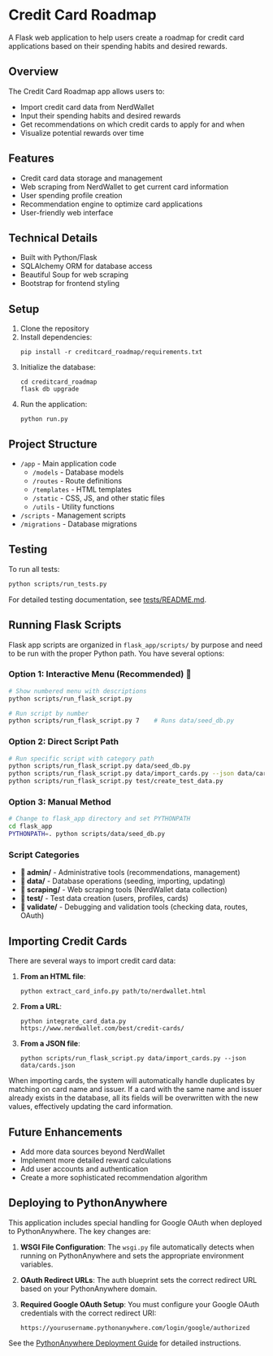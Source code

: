 # Credit Card Roadmap

A Flask web application to help users create a roadmap for credit card applications based on their spending habits and desired rewards.

## Overview

The Credit Card Roadmap app allows users to:
- Import credit card data from NerdWallet
- Input their spending habits and desired rewards
- Get recommendations on which credit cards to apply for and when
- Visualize potential rewards over time

## Features

- Credit card data storage and management
- Web scraping from NerdWallet to get current card information
- User spending profile creation
- Recommendation engine to optimize card applications
- User-friendly web interface

## Technical Details

- Built with Python/Flask
- SQLAlchemy ORM for database access
- Beautiful Soup for web scraping
- Bootstrap for frontend styling

## Setup

1. Clone the repository
2. Install dependencies:
   ```
   pip install -r creditcard_roadmap/requirements.txt
   ```
3. Initialize the database:
   ```
   cd creditcard_roadmap
   flask db upgrade
   ```
4. Run the application:
   ```
   python run.py
   ```

## Project Structure

- `/app` - Main application code
  - `/models` - Database models
  - `/routes` - Route definitions
  - `/templates` - HTML templates
  - `/static` - CSS, JS, and other static files
  - `/utils` - Utility functions
- `/scripts` - Management scripts
- `/migrations` - Database migrations

## Testing

To run all tests:

```bash
python scripts/run_tests.py
```

For detailed testing documentation, see [tests/README.md](tests/README.md).

## Running Flask Scripts

Flask app scripts are organized in `flask_app/scripts/` by purpose and need to be run with the proper Python path. You have several options:

### Option 1: Interactive Menu (Recommended) 🚀
```bash
# Show numbered menu with descriptions
python scripts/run_flask_script.py

# Run script by number
python scripts/run_flask_script.py 7    # Runs data/seed_db.py
```

### Option 2: Direct Script Path
```bash
# Run specific script with category path
python scripts/run_flask_script.py data/seed_db.py
python scripts/run_flask_script.py data/import_cards.py --json data/cards.json
python scripts/run_flask_script.py test/create_test_data.py
```

### Option 3: Manual Method
```bash
# Change to flask_app directory and set PYTHONPATH
cd flask_app
PYTHONPATH=. python scripts/data/seed_db.py
```

### Script Categories
- **📁 admin/** - Administrative tools (recommendations, management)
- **📁 data/** - Database operations (seeding, importing, updating)
- **📁 scraping/** - Web scraping tools (NerdWallet data collection)
- **📁 test/** - Test data creation (users, profiles, cards)
- **📁 validate/** - Debugging and validation tools (checking data, routes, OAuth)

## Importing Credit Cards

There are several ways to import credit card data:

1. **From an HTML file**:
   ```
   python extract_card_info.py path/to/nerdwallet.html
   ```

2. **From a URL**:
   ```
   python integrate_card_data.py https://www.nerdwallet.com/best/credit-cards/
   ```

3. **From a JSON file**:
   ```
   python scripts/run_flask_script.py data/import_cards.py --json data/cards.json
   ```

When importing cards, the system will automatically handle duplicates by matching on card name and issuer. If a card with the same name and issuer already exists in the database, all its fields will be overwritten with the new values, effectively updating the card information.

## Future Enhancements

- Add more data sources beyond NerdWallet
- Implement more detailed reward calculations
- Add user accounts and authentication
- Create a more sophisticated recommendation algorithm

## Deploying to PythonAnywhere

This application includes special handling for Google OAuth when deployed to PythonAnywhere. The key changes are:

1. **WSGI File Configuration**: The `wsgi.py` file automatically detects when running on PythonAnywhere and sets the appropriate environment variables.

2. **OAuth Redirect URLs**: The auth blueprint sets the correct redirect URL based on your PythonAnywhere domain.

3. **Required Google OAuth Setup**: You must configure your Google OAuth credentials with the correct redirect URI:
   ```
   https://yourusername.pythonanywhere.com/login/google/authorized
   ```

See the [PythonAnywhere Deployment Guide](PYTHONANYWHERE_DEPLOY.md) for detailed instructions. 